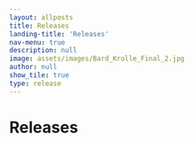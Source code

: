 ```yaml
---
layout: allposts
title: Releases
landing-title: 'Releases'
nav-menu: true
description: null
image: assets/images/Bard_Krolle_Final_2.jpg
author: null
show_tile: true
type: release
---
```


<h1>Releases</h1>
